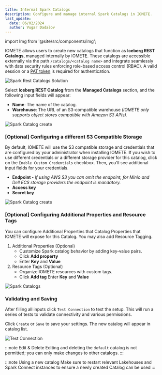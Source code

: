 ```yaml
---
title: Internal Spark Catalogs
description: Configure and manage internal Spark Catalogs in IOMETE.
last_update:
  date: 06/02/2024
  author: Vugar Dadalov
---
```


import Img from '@site/src/components/Img';

IOMETE allows users to create new catalogs that function as **Iceberg REST Catalogs**, managed internally by IOMETE. These catalogs are accessible externally via the path `/catalogs/<catalog name>` and integrate seamlessly with data security rules enforcing role-based access control (RBAC). A valid session or a [PAT token](create-a-personal-access-token.md) is required for authentication.

<Img src="/img/user-guide/spark-catalogs/rest-catalog-sol.png" alt="Spark Rest Catalogs Solution" />

Select **Iceberg REST Catalog** from the **Managed Catalogs** section, and the following input fields will appear:

- **Name**: The name of the catalog.
- **Warehouse**: The URL of an S3-compatible warehouse _(IOMETE only supports object stores compatible with Amazon S3 APIs)_.

<Img src="/img/user-guide/spark-catalogs/internal-rest-catalog-create.png" alt="Spark Catalog create" maxWidth="600px" />

### [Optional] Configuring a different S3 Compatible Storage

By default, IOMETE will use the S3 compatible storage and credentials that are configured by your administrator when installing IOMETE.
If you wish to use different credentials or a different storage provider for this catalog,
click on the `Enable Custom Credentials` checkbox. Then, you'll see additional input fields for your credentials.

- **Endpoint -** _If using AWS S3 you can omit the endpoint, for Minio and Dell ECS storage providers the endpoint is mandatory._
- **Access key**
- **Secret key**

<Img src="/img/user-guide/spark-catalogs/spark-custom-credentials.png" alt="Spark Catalog create" maxWidth="600px"/>

### [Optional] Configuring Additional Properties and Resource Tags

You can configure Additional Properties that Catalog Properties that IOMETE will expose for this Catalog. You may also
add Resource Tagging.

1. Additional Properties (Optional)
   - Customize Spark catalog behavior by adding key-value pairs.
   - Click **Add property**
   - Enter **Key** and **Value**
2. Resource Tags (Optional)
   - Organize IOMETE resources with custom tags.
   - Click **Add tag**
     Enter **Key** and **Value**

<Img src="/img/user-guide/spark-catalogs/catalogs-additional.png" alt="Spark Catalogs" maxWidth="600px"/>

### Validating and Saving

After filling all inputs click `Test Connection` to test the setup. This will run a series of tests to validate connectivity
and various permissions.

Click `Create` or `Save` to save your settings. The new catalog will appear in catalog list.

<Img src="/img/user-guide/spark-catalogs/catalog-test-connection.png" alt="Test Connection" maxWidth="600px"/>

:::note Edit & Delete
Editing and deleting the `default` catalog is not permitted; you can only make changes to other catalogs.
:::

:::note Using a new catalog
Make sure to restart relevant Lakehouses and Spark Connect instances to ensure a newly created Catalog can be used
:::
